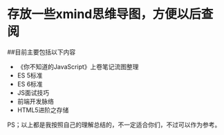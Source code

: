 ﻿# 存放一些xmind思维导图，方便以后查阅

##目前主要包括以下内容

+ 《你不知道的JavaScript》上卷笔记流图整理
+ ES 5标准
+ ES 6标准
+ JS面试技巧
+ 前端开发脉络
+ HTML5进阶之存储

PS；以上都是我按照自己的理解总结的，不一定适合你们，不过可以作为参考。
